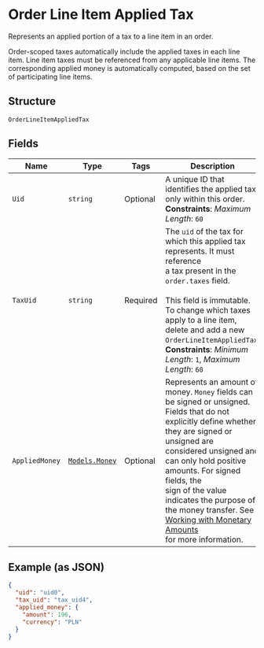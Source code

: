 
# Order Line Item Applied Tax

Represents an applied portion of a tax to a line item in an order.

Order-scoped taxes automatically include the applied taxes in each line item.
Line item taxes must be referenced from any applicable line items.
The corresponding applied money is automatically computed, based on the
set of participating line items.

## Structure

`OrderLineItemAppliedTax`

## Fields

| Name | Type | Tags | Description |
|  --- | --- | --- | --- |
| `Uid` | `string` | Optional | A unique ID that identifies the applied tax only within this order.<br>**Constraints**: *Maximum Length*: `60` |
| `TaxUid` | `string` | Required | The `uid` of the tax for which this applied tax represents. It must reference<br>a tax present in the `order.taxes` field.<br><br>This field is immutable. To change which taxes apply to a line item, delete and add a new<br>`OrderLineItemAppliedTax`.<br>**Constraints**: *Minimum Length*: `1`, *Maximum Length*: `60` |
| `AppliedMoney` | [`Models.Money`](/doc/models/money.md) | Optional | Represents an amount of money. `Money` fields can be signed or unsigned.<br>Fields that do not explicitly define whether they are signed or unsigned are<br>considered unsigned and can only hold positive amounts. For signed fields, the<br>sign of the value indicates the purpose of the money transfer. See<br>[Working with Monetary Amounts](https://developer.squareup.com/docs/build-basics/working-with-monetary-amounts)<br>for more information. |

## Example (as JSON)

```json
{
  "uid": "uid0",
  "tax_uid": "tax_uid4",
  "applied_money": {
    "amount": 196,
    "currency": "PLN"
  }
}
```

